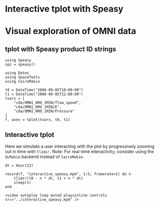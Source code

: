 # Interactive tplot with Speasy
# Visual exploration of OMNI data

## tplot with Speasy product ID strings

```@example interactive_speasy
using Speasy
spz = speasy()

using Dates
using SpaceTools
using CairoMakie

t0 = DateTime("2008-09-05T10:00:00")
t1 = DateTime("2008-09-05T22:00:00")
tvars = [
    "cda/OMNI_HRO_1MIN/flow_speed",
    "cda/OMNI_HRO_1MIN/E",
    "cda/OMNI_HRO_1MIN/Pressure"
]
f, axes = tplot(tvars, t0, t1)
```

## Interactive tplot

Here we simulate a user interacting with the plot by progressively zooming out in time with `tlims!`.
Note: For real-time interactivity, consider using the `GLMakie` backend instead of `CairoMakie`.

```@example interactive_speasy
dt = Hour(12)

record(f, "interactive_speasy.mp4", 1:5; framerate=1) do n
    tlims!(t0 - n * dt, t1 + n * dt)
    sleep(1)
end
```

```@raw html
<video autoplay loop muted playsinline controls src="../interactive_speasy.mp4" />
```